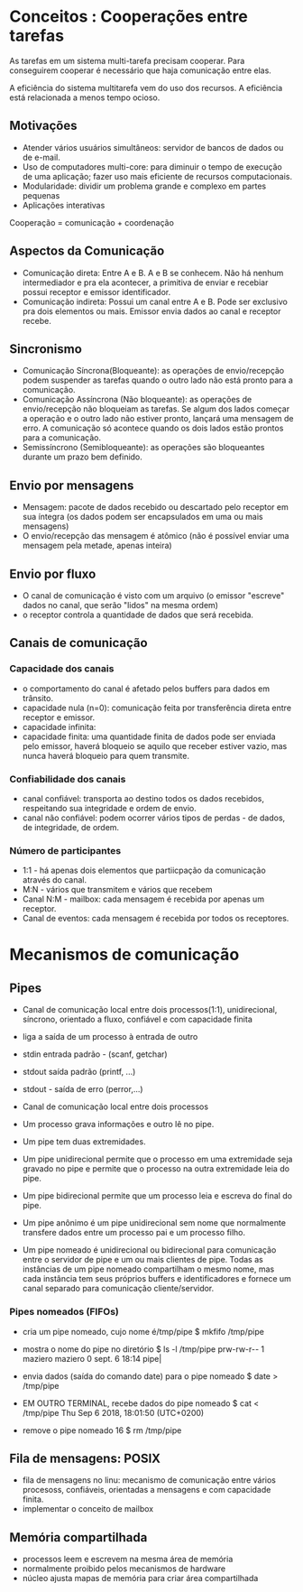 # Conceitos : Cooperações entre tarefas

As tarefas em um sistema multi-tarefa precisam cooperar. Para conseguirem cooperar é necessário que haja comunicação entre elas. 

A eficiência do sistema multitarefa vem do uso dos recursos. A eficiência está relacionada a menos tempo ocioso. 

## Motivações 

- Atender vários usuários simultâneos: servidor de bancos de dados ou de e-mail.
- Uso de computadores multi-core: para diminuir o tempo de execução de uma aplicação; fazer uso mais eficiente de recursos computacionais.
- Modularidade: dividir um problema grande e complexo em partes pequenas
- Aplicações interativas

Cooperação = comunicação + coordenação

## Aspectos da Comunicação 

- Comunicação direta: Entre A e B. A e B se conhecem. Não há nenhum intermediador e pra ela acontecer, a primitiva de enviar e recebiar possui receptor e emissor identificador.
- Comunicação indireta: Possui um canal entre A e B. Pode ser exclusivo pra dois elementos ou mais. Emissor envia dados ao canal e receptor recebe.

## Sincronismo 

- Comunicação Síncrona(Bloqueante): as operações de envio/recepção podem suspender as tarefas quando o outro lado não está pronto para a comunicação. 
- Comunicação Assíncrona (Não bloqueante): as operações de envio/recepção não bloqueiam as tarefas. Se algum dos lados começar a operação e o outro lado não estiver pronto, lançará uma mensagem de erro. A comunicação só acontece quando os dois lados estão prontos para a comunicação.
- Semissíncrono (Semibloqueante): as operações são bloqueantes durante um prazo bem definido.

## Envio por mensagens 

- Mensagem: pacote de dados recebido ou descartado pelo receptor em sua íntegra (os dados podem ser encapsulados em uma ou mais mensagens)
- O envio/recepção das mensagem é atômico (não é possível enviar uma mensagem pela metade, apenas inteira)

## Envio por fluxo 
- O canal de comunicação é visto com um arquivo (o emissor "escreve" dados no canal, que serão "lidos" na mesma ordem)
- o receptor controla a quantidade de dados que será recebida.

## Canais de comunicação 

### Capacidade dos canais
- o comportamento do canal é afetado pelos buffers para dados em trânsito.
- capacidade nula (n=0): comunicação feita por transferência direta entre receptor e emissor.
- capacidade infinita: 
- capacidade finita: uma quantidade finita de dados pode ser enviada pelo emissor, haverá bloqueio se aquilo que receber estiver vazio, mas nunca haverá bloqueio para quem transmite.

### Confiabilidade dos canais
- canal confiável: transporta ao destino todos os dados recebidos, respeitando sua integridade e ordem de envio. 
- canal não confiável: podem ocorrer vários tipos de perdas - de dados, de integridade, de ordem.

### Número de participantes

- 1:1 - há apenas dois elementos que partiicpação da comunicação através do canal. 
- M:N - vários que transmitem e vários que recebem
- Canal N:M - mailbox: cada mensagem é recebida por apenas um receptor.
- Canal de eventos: cada mensagem é recebida por todos os receptores. 

# Mecanismos de comunicação

## Pipes

- Canal de comunicação local entre dois processos(1:1), unidirecional, síncrono, orientado a fluxo, confiável e com capacidade finita
- liga a saída de um processo à entrada de outro
- stdin entrada padrão - (scanf, getchar)
- stdout saída padrão (printf, ...)
- stdout - saída de erro (perror,...)

- Canal de comunicação local entre dois processos
- Um processo grava informações e outro lê no pipe.
- Um pipe tem duas extremidades.
- Um pipe unidirecional permite que o processo em uma extremidade seja gravado no pipe e permite que o processo na outra extremidade leia do pipe.
- Um pipe bidirecional permite que um processo leia e escreva do final do pipe.
- Um pipe anônimo é um pipe unidirecional sem nome que normalmente transfere dados entre um processo pai e um processo filho.
- Um pipe nomeado é unidirecional ou bidirecional para comunicação entre o servidor de pipe e um ou mais clientes de pipe.
Todas as instâncias de um pipe nomeado compartilham o mesmo nome, mas cada instância tem seus próprios buffers
e identificadores e fornece um canal separado para comunicação cliente/servidor. 

### Pipes nomeados (FIFOs)

- cria um pipe nomeado, cujo nome é/tmp/pipe
$ mkfifo /tmp/pipe

- mostra o nome do pipe no diretório
$ ls -l /tmp/pipe
prw-rw-r-- 1 maziero maziero 0 sept. 6 18:14 pipe|

- envia dados (saída do comando date) para o pipe nomeado
$ date > /tmp/pipe

 - EM OUTRO TERMINAL, recebe dados do pipe nomeado
 $ cat < /tmp/pipe
 Thu Sep 6 2018, 18:01:50 (UTC+0200)

- remove o pipe nomeado
16 $ rm /tmp/pipe


## Fila de mensagens: POSIX

- fila de mensagens no linu: mecanismo de comunicação entre vários procesoss, confiáveis, orientadas a mensagens e com capacidade finita. 
- implementar o conceito de mailbox

## Memória compartilhada 
- processos leem e escrevem na mesma área de memória
- normalmente proibido pelos mecanismos de hardware
- núcleo ajusta mapas de memória para criar área compartilhada


